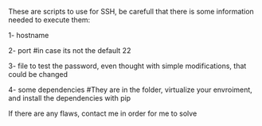 These are scripts to use for SSH, be carefull that there is some information needed to execute them:

1- hostname

2- port #in case its not the default 22

3- file to test the password, even thought with simple modifications, that could be changed

4- some dependencies #They are in the folder, virtualize your envroiment, and install the dependencies with pip

If there are any flaws, contact me in order for me to solve
